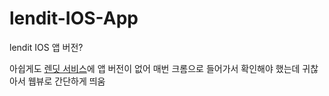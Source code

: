 # lendit-IOS-App
lendit IOS 앱 버전?

아쉽게도 [렌딧 서비스](https://invest.lendit.co.kr/invest)에 앱 버전이 없어 매번 크롬으로 들어가서 확인해야 했는데 귀찮아서 웹뷰로 간단하게 띄움
